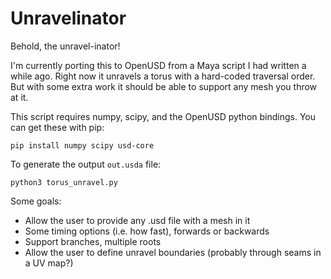 # Unravelinator

Behold, the unravel-inator!

I'm currently porting this to OpenUSD from a Maya script I had written a while ago. Right now it unravels a torus with a hard-coded traversal order. But with some extra work it should be able to support any mesh you throw at it.

This script requires numpy, scipy, and the OpenUSD python bindings. You can get these with pip:

```
pip install numpy scipy usd-core
```

To generate the output `out.usda` file:

```
python3 torus_unravel.py
```

Some goals:
- Allow the user to provide any .usd file with a mesh in it
- Some timing options (i.e. how fast), forwards or backwards
- Support branches, multiple roots
- Allow the user to define unravel boundaries (probably through seams in a UV map?)
